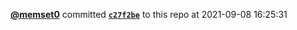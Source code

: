 <a href=https://github.com/memset0><strong>@memset0</strong></a>  committed <a href=https://github.com/memset0/memset0/commit/c27f2be6f51f3013988e2cf11438660505d18038><strong><code>c27f2be</code></strong></a> to this repo  at 2021-09-08 16:25:31 
